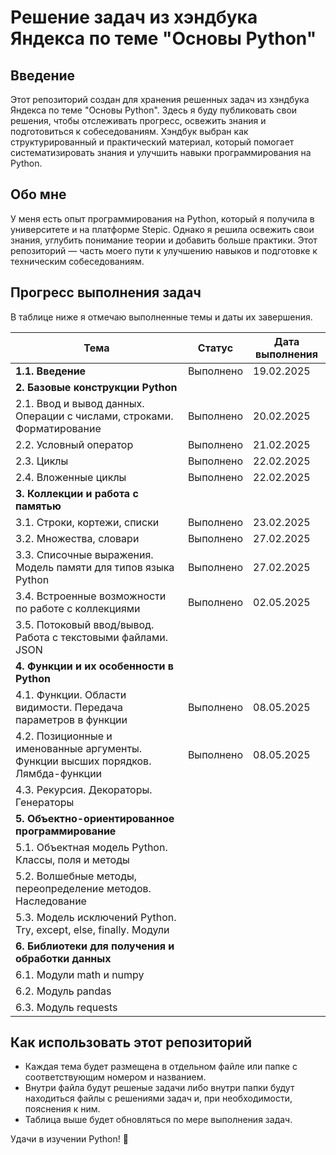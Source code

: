 # Решение задач из хэндбука Яндекса по теме "Основы Python"

## Введение

Этот репозиторий создан для хранения решенных задач из хэндбука Яндекса по теме "Основы Python". Здесь я буду публиковать свои решения, чтобы отслеживать прогресс, освежить знания и подготовиться к собеседованиям. Хэндбук выбран как структурированный и практический материал, который помогает систематизировать знания и улучшить навыки программирования на Python.

## Обо мне

У меня есть опыт программирования на Python, который я получила в университете и на платформе Stepic. Однако я решила освежить свои знания, углубить понимание теории и добавить больше практики. Этот репозиторий — часть моего пути к улучшению навыков и подготовке к техническим собеседованиям.

## Прогресс выполнения задач

В таблице ниже я отмечаю выполненные темы и даты их завершения.

| Тема                                                                 | Статус       | Дата выполнения |
|----------------------------------------------------------------------|--------------|-----------------|
| **1.1. Введение**                                                    | Выполнено    | 19.02.2025      |
| **2. Базовые конструкции Python**                                    |              |                 |
| 2.1. Ввод и вывод данных. Операции с числами, строками. Форматирование | Выполнено    | 20.02.2025      |
| 2.2. Условный оператор                                               | Выполнено    | 21.02.2025      |
| 2.3. Циклы                                                           | Выполнено    | 22.02.2025      |
| 2.4. Вложенные циклы                                                 | Выполнено    | 22.02.2025      |
| **3. Коллекции и работа с памятью**                                  |              |                 |
| 3.1. Строки, кортежи, списки                                         | Выполнено    | 23.02.2025      |
| 3.2. Множества, словари                                              | Выполнено    | 27.02.2025      |
| 3.3. Списочные выражения. Модель памяти для типов языка Python       | Выполнено    | 27.02.2025      |
| 3.4. Встроенные возможности по работе с коллекциями                  | Выполнено    | 02.05.2025      |
| 3.5. Потоковый ввод/вывод. Работа с текстовыми файлами. JSON         |              |                 |
| **4. Функции и их особенности в Python**                             |              |                 |
| 4.1. Функции. Области видимости. Передача параметров в функции       | Выполнено    | 08.05.2025      |
| 4.2. Позиционные и именованные аргументы. Функции высших порядков. Лямбда-функции | Выполнено    | 08.05.2025      |
| 4.3. Рекурсия. Декораторы. Генераторы                                |              |                 |
| **5. Объектно-ориентированное программирование**                     |              |                 |
| 5.1. Объектная модель Python. Классы, поля и методы                  |              |                 |
| 5.2. Волшебные методы, переопределение методов. Наследование         |              |                 |
| 5.3. Модель исключений Python. Try, except, else, finally. Модули    |              |                 |
| **6. Библиотеки для получения и обработки данных**                   |              |                 |
| 6.1. Модули math и numpy                                             |              |                 |
| 6.2. Модуль pandas                                                   |              |                 |
| 6.3. Модуль requests                                                 |              |                 |

## Как использовать этот репозиторий

- Каждая тема будет размещена в отдельном файле или папке с соответствующим номером и названием.
- Внутри файла будут решеные задачи либо внутри папки будут находиться файлы с решениями задач и, при необходимости, пояснения к ним.
- Таблица выше будет обновляться по мере выполнения задач.

Удачи в изучении Python! 🚀
